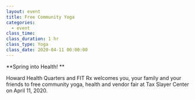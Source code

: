 ```yaml
---
layout: event
title: Free Community Yoga
categories:
  - event
class_time:
class_duration: 1 hr
class_type: Yoga
class_date: 2020-04-11 00:00:00
---
```


\*\*Spring into Health\! \*\*

Howard Health Quarters and FIT Rx welcomes you, your family and your friends to free community yoga, health and vendor fair at Tax Slayer Center on April 11, 2020.